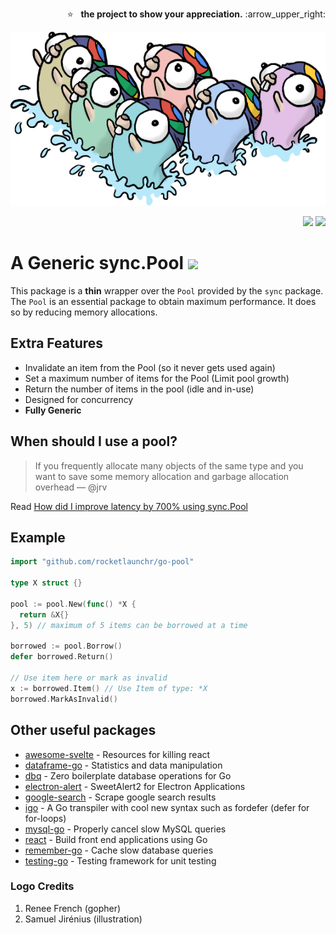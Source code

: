 <p align="right">
  ⭐ &nbsp;&nbsp;<strong>the project to show your appreciation.</strong> :arrow_upper_right:
</p>

<p align="center">
	<img src="assets/logo.png" alt="go-pool" />
</p>

<p align="right">
  <a href="http://godoc.org/github.com/rocketlaunchr/go-pool"><img src="http://godoc.org/github.com/rocketlaunchr/go-pool?status.svg" /></a>
  <a href="https://goreportcard.com/report/github.com/rocketlaunchr/go-pool"><img src="https://goreportcard.com/badge/github.com/rocketlaunchr/go-pool" /></a>
</p>

# A Generic sync.Pool  ![](https://img.shields.io/static/v1?label=%E2%9C%93&message=Prod%20Ready&labelColor=darkgreen&color=green) 

This package is a **thin** wrapper over the `Pool` provided by the `sync` package. The `Pool` is an essential package to obtain maximum performance. It does so by reducing memory allocations.

## Extra Features

- Invalidate an item from the Pool (so it never gets used again)
- Set a maximum number of items for the Pool (Limit pool growth)
- Return the number of items in the pool (idle and in-use)
- Designed for concurrency
- **Fully Generic**

## When should I use a pool?

> If you frequently allocate many objects of the same type and you want to save some memory allocation and garbage allocation overhead — @jrv

Read [How did I improve latency by 700% using sync.Pool](https://www.akshaydeo.com/blog/2017/12/23/How-did-I-improve-latency-by-700-percent-using-syncPool)

## Example

```go
import "github.com/rocketlaunchr/go-pool"

type X struct {}

pool := pool.New(func() *X {
  return &X{}
}, 5) // maximum of 5 items can be borrowed at a time

borrowed := pool.Borrow()
defer borrowed.Return()

// Use item here or mark as invalid
x := borrowed.Item() // Use Item of type: *X
borrowed.MarkAsInvalid()
```

Other useful packages
------------

- [awesome-svelte](https://github.com/rocketlaunchr/awesome-svelte) - Resources for killing react
- [dataframe-go](https://github.com/rocketlaunchr/dataframe-go) - Statistics and data manipulation
- [dbq](https://github.com/rocketlaunchr/dbq) - Zero boilerplate database operations for Go
- [electron-alert](https://github.com/rocketlaunchr/electron-alert) - SweetAlert2 for Electron Applications
- [google-search](https://github.com/rocketlaunchr/google-search) - Scrape google search results
- [igo](https://github.com/rocketlaunchr/igo) - A Go transpiler with cool new syntax such as fordefer (defer for for-loops)
- [mysql-go](https://github.com/rocketlaunchr/mysql-go) - Properly cancel slow MySQL queries
- [react](https://github.com/rocketlaunchr/react) - Build front end applications using Go
- [remember-go](https://github.com/rocketlaunchr/remember-go) - Cache slow database queries
- [testing-go](https://github.com/rocketlaunchr/testing-go) - Testing framework for unit testing

### Logo Credits

1. Renee French (gopher)
2. Samuel Jirénius (illustration)